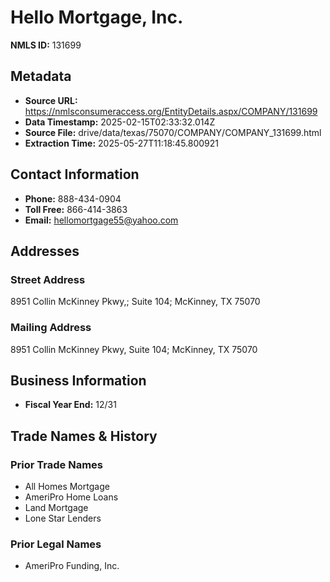 # Hello Mortgage, Inc.

**NMLS ID:** 131699

## Metadata
- **Source URL:** https://nmlsconsumeraccess.org/EntityDetails.aspx/COMPANY/131699
- **Data Timestamp:** 2025-02-15T02:33:32.014Z
- **Source File:** drive/data/texas/75070/COMPANY/COMPANY_131699.html
- **Extraction Time:** 2025-05-27T11:18:45.800921

## Contact Information
- **Phone:** 888-434-0904
- **Toll Free:** 866-414-3863
- **Email:** hellomortgage55@yahoo.com

## Addresses
### Street Address
8951 Collin McKinney Pkwy,; Suite 104; McKinney, TX 75070

### Mailing Address
8951 Collin McKinney Pkwy, Suite 104; McKinney, TX 75070

## Business Information
- **Fiscal Year End:** 12/31

## Trade Names & History
### Prior Trade Names
- All Homes Mortgage
- AmeriPro Home Loans
- Land Mortgage
- Lone Star Lenders

### Prior Legal Names
- AmeriPro Funding, Inc.
